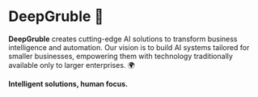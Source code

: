 # DeepGruble 🚀

**DeepGruble** creates cutting-edge AI solutions to transform business intelligence and automation. Our vision is to build AI systems tailored for smaller businesses, empowering them with technology traditionally available only to larger enterprises. 🌍 

**Intelligent solutions, human focus.**
